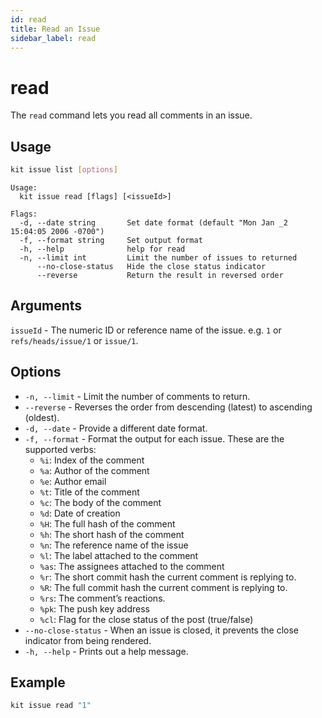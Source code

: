 ```yaml
---
id: read
title: Read an Issue
sidebar_label: read
---
```


# read

The `read` command lets you read all comments in an issue.

## Usage

```bash
kit issue list [options]
```

```text
Usage:
  kit issue read [flags] [<issueId>]

Flags:
  -d, --date string       Set date format (default "Mon Jan _2 15:04:05 2006 -0700")
  -f, --format string     Set output format
  -h, --help              help for read
  -n, --limit int         Limit the number of issues to returned
      --no-close-status   Hide the close status indicator
      --reverse           Return the result in reversed order
```

## Arguments

`issueId` - The numeric ID or reference name of the issue. e.g. `1` or `refs/heads/issue/1` or `issue/1`.

## Options

* `-n, --limit` - Limit the number of comments to return.
* `--reverse` - Reverses the order from descending \(latest\) to ascending \(oldest\).  
* `-d, --date` - Provide a different date format. 
* `-f, --format` - Format the output for each issue. These are the supported verbs:
  * `%i`: Index of the comment
  * `%a`: Author of the comment
  * `%e`: Author email
  * `%t`: Title of the comment
  * `%c`: The body of the comment
  * `%d`: Date of creation
  * `%H`: The full hash of the comment
  * `%h`: The short hash of the comment
  * `%n`: The reference name of the issue
  * `%l`: The label attached to the comment
  * `%as`: The assignees attached to the comment
  * `%r`: The short commit hash the current comment is replying to.
  * `%R`: The full commit hash the current comment is replying to.
  * `%rs`: The comment’s reactions.
  * `%pk`: The push key address
  * `%cl`: Flag for the close status of the post \(true/false\)
* `--no-close-status` - When an issue is closed, it prevents the close indicator from being rendered.
* `-h, --help` - Prints out a help message.

## Example

```bash
kit issue read "1"
```

